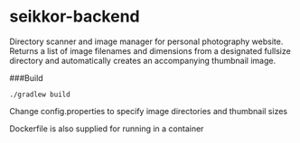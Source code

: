 # seikkor-backend
Directory scanner and image manager for personal photography website.  Returns a list of image filenames and dimensions from a designated fullsize directory and automatically creates an accompanying thumbnail image.

###Build
```
./gradlew build
```
Change config.properties to specify image directories and thumbnail sizes

Dockerfile is also supplied for running in a container